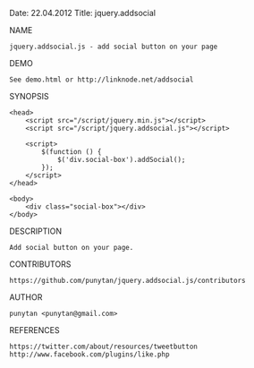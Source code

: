 Date: 22.04.2012
Title: jquery.addsocial

NAME

    jquery.addsocial.js - add social button on your page

DEMO

    See demo.html or http://linknode.net/addsocial

SYNOPSIS

    <head>
        <script src="/script/jquery.min.js"></script>
        <script src="/script/jquery.addsocial.js"></script>

        <script>
            $(function () {
                $('div.social-box').addSocial();
            });
        </script>
    </head>

    <body>
        <div class="social-box"></div>
    </body>

DESCRIPTION

    Add social button on your page.

CONTRIBUTORS

    https://github.com/punytan/jquery.addsocial.js/contributors

AUTHOR

    punytan <punytan@gmail.com>

REFERENCES

    https://twitter.com/about/resources/tweetbutton
    http://www.facebook.com/plugins/like.php
